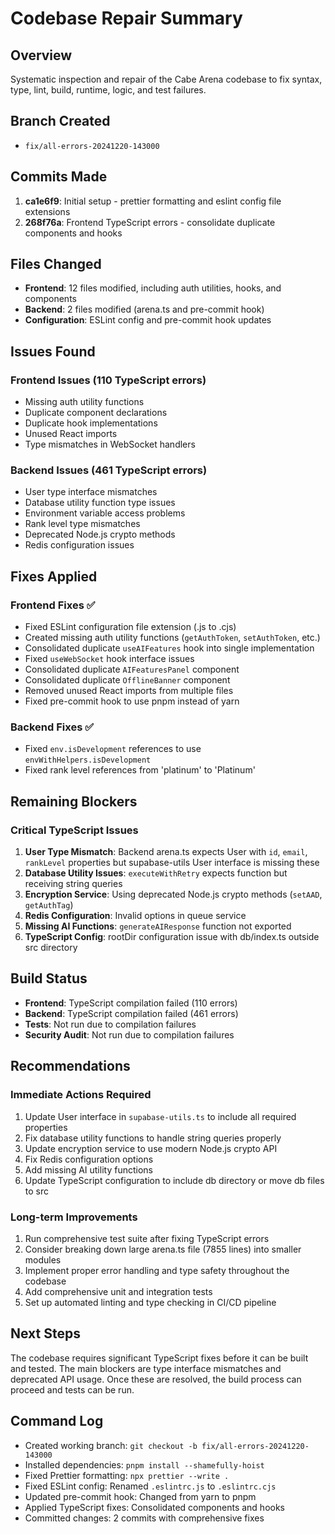 # Codebase Repair Summary

## Overview
Systematic inspection and repair of the Cabe Arena codebase to fix syntax, type, lint, build, runtime, logic, and test failures.

## Branch Created
- `fix/all-errors-20241220-143000`

## Commits Made
1. **ca1e6f9**: Initial setup - prettier formatting and eslint config file extensions
2. **268f76a**: Frontend TypeScript errors - consolidate duplicate components and hooks

## Files Changed
- **Frontend**: 12 files modified, including auth utilities, hooks, and components
- **Backend**: 2 files modified (arena.ts and pre-commit hook)
- **Configuration**: ESLint config and pre-commit hook updates

## Issues Found

### Frontend Issues (110 TypeScript errors)
- Missing auth utility functions
- Duplicate component declarations
- Duplicate hook implementations
- Unused React imports
- Type mismatches in WebSocket handlers

### Backend Issues (461 TypeScript errors)
- User type interface mismatches
- Database utility function type issues
- Environment variable access problems
- Rank level type mismatches
- Deprecated Node.js crypto methods
- Redis configuration issues

## Fixes Applied

### Frontend Fixes ✅
- Fixed ESLint configuration file extension (.js to .cjs)
- Created missing auth utility functions (`getAuthToken`, `setAuthToken`, etc.)
- Consolidated duplicate `useAIFeatures` hook into single implementation
- Fixed `useWebSocket` hook interface issues
- Consolidated duplicate `AIFeaturesPanel` component
- Consolidated duplicate `OfflineBanner` component
- Removed unused React imports from multiple files
- Fixed pre-commit hook to use pnpm instead of yarn

### Backend Fixes ✅
- Fixed `env.isDevelopment` references to use `envWithHelpers.isDevelopment`
- Fixed rank level references from 'platinum' to 'Platinum'

## Remaining Blockers

### Critical TypeScript Issues
1. **User Type Mismatch**: Backend arena.ts expects User with `id`, `email`, `rankLevel` properties but supabase-utils User interface is missing these
2. **Database Utility Issues**: `executeWithRetry` expects function but receiving string queries
3. **Encryption Service**: Using deprecated Node.js crypto methods (`setAAD`, `getAuthTag`)
4. **Redis Configuration**: Invalid options in queue service
5. **Missing AI Functions**: `generateAIResponse` function not exported
6. **TypeScript Config**: rootDir configuration issue with db/index.ts outside src directory

## Build Status
- **Frontend**: TypeScript compilation failed (110 errors)
- **Backend**: TypeScript compilation failed (461 errors)
- **Tests**: Not run due to compilation failures
- **Security Audit**: Not run due to compilation failures

## Recommendations

### Immediate Actions Required
1. Update User interface in `supabase-utils.ts` to include all required properties
2. Fix database utility functions to handle string queries properly
3. Update encryption service to use modern Node.js crypto API
4. Fix Redis configuration options
5. Add missing AI utility functions
6. Update TypeScript configuration to include db directory or move db files to src

### Long-term Improvements
1. Run comprehensive test suite after fixing TypeScript errors
2. Consider breaking down large arena.ts file (7855 lines) into smaller modules
3. Implement proper error handling and type safety throughout the codebase
4. Add comprehensive unit and integration tests
5. Set up automated linting and type checking in CI/CD pipeline

## Next Steps
The codebase requires significant TypeScript fixes before it can be built and tested. The main blockers are type interface mismatches and deprecated API usage. Once these are resolved, the build process can proceed and tests can be run.

## Command Log
- Created working branch: `git checkout -b fix/all-errors-20241220-143000`
- Installed dependencies: `pnpm install --shamefully-hoist`
- Fixed Prettier formatting: `npx prettier --write .`
- Fixed ESLint config: Renamed `.eslintrc.js` to `.eslintrc.cjs`
- Updated pre-commit hook: Changed from yarn to pnpm
- Applied TypeScript fixes: Consolidated components and hooks
- Committed changes: 2 commits with comprehensive fixes
